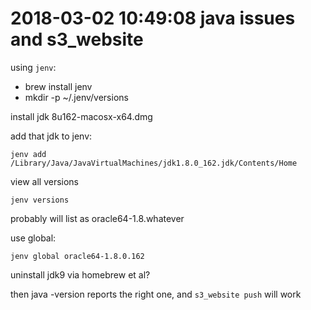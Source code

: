 # 2018-03-02 10:49:08 java issues and s3_website

using `jenv`:

- brew install jenv
- mkdir -p ~/.jenv/versions

install jdk 8u162-macosx-x64.dmg

add that jdk to jenv:

`jenv add /Library/Java/JavaVirtualMachines/jdk1.8.0_162.jdk/Contents/Home`

view all versions

`jenv versions`

probably will list as oracle64-1.8.whatever

use global:

`jenv global oracle64-1.8.0.162`

uninstall jdk9 via homebrew et al?

then java -version reports the right one, and `s3_website push` will work
